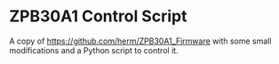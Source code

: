 # ZPB30A1 Control Script

A copy of https://github.com/herm/ZPB30A1_Firmware with some small modifications and a Python script to control it.
